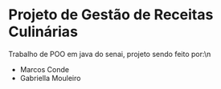 # Projeto de Gestão de Receitas Culinárias
Trabalho de POO em java do senai, projeto sendo feito por:\n

 - Marcos Conde 
 - Gabriella Mouleiro
